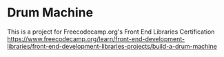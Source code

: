 # Drum Machine
This is a project for Freecodecamp.org's Front End Libraries Certification
https://www.freecodecamp.org/learn/front-end-development-libraries/front-end-development-libraries-projects/build-a-drum-machine